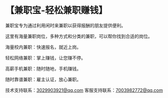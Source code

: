 # 【兼职宝-轻松兼职赚钱】

兼职宝专为通过利用闲时来兼职以获得报酬的朋友提供便利。

这里有海量兼职岗位，多种方式和分类的兼职，可以帮你找到合适的岗位。

海量校内兼职：快速报名，就近上岗。

轻松网络兼职：掌上赚钱，让您赚不停。

高薪手机兼职：随时随地，手机赚钱。

随时靠谱兼职：雇主认证，放心兼职。

技术支持联系：3029903921@qq.com
客服支持联系：7003982772@qq.com
